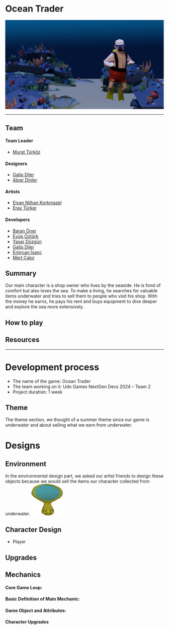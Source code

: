 # Ocean Trader


<img src="Readme images/backround.png">

---

## Team
#### Team Leader
* [Murat Türköz](https://www.linkedin.com/in/muratturkoz/)

#### Designers
* [Galip Diler](https://www.linkedin.com/in/galip-diler-01546b244/)
* [Alper Dinler](https://www.linkedin.com/in/alperdinler/)

#### Artists
* [Elvan Nilhan Korkmazel](https://www.linkedin.com/in/elvannilhankorkmazel/)
* [Eray Türker](https://www.linkedin.com/in/eray-türker-a731b8259/)

#### Developers
* [Baran Öner](https://www.linkedin.com/in/baran-öner-2a4a62157/)
* [Eyüp Öztürk](https://www.linkedin.com/in/eyupozturk04/)
* [Yaşar Düzgün](https://www.linkedin.com/in/yaşar-düzgün-72660726b)
* [Galip Diler](https://www.linkedin.com/in/galip-diler-01546b244/)
* [Emircan İsanç](https://www.linkedin.com/in/emircan-isanc/)
* [Mert Çakır](https://www.linkedin.com/in/mert-cakir0)


## Summary
Our main character is a shop owner who lives by the seaside. He is fond of comfort but also loves the sea. To make a living, he searches for valuable items underwater and tries to sell them to people who visit his shop. With the money he earns, he pays his rent and buys equipment to dive deeper and explore the sea more extensively.

## How to play


## Resources


---

# Development process

* The name of the game: Ocean Trader
* The team working on it: Udo Games NextGen Devs 2024 – Team 2
* Project duration: 1 week



## Theme

The theme section, we thought of a summer theme since our game is underwater and about selling what we earn from underwater.



# Designs

## Environment
In the environmental design part, we asked our artist friends to design these objects because we would sell the items our character collected from underwater.
<img width="100" height="100" src="Readme images/items/Aynapng.png">


## Character Design
- Player




## Upgrades



## Mechanics



#### Core Game Loop:


#### Basic Definition of Main Mechanic: 


#### Game Object and Attributes: 



#### Character Upgrades



